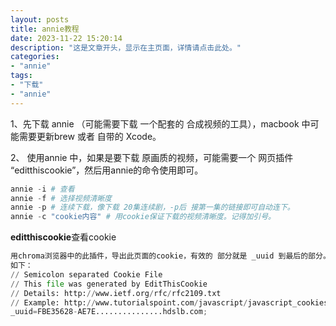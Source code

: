 ```yaml
---
layout: posts
title: annie教程
date: 2023-11-22 15:20:14
description: "这是文章开头，显示在主页面，详情请点击此处。"
categories: 
- "annie"
tags:
- "下载"
- "annie"
---
```


1、先下载 annie （可能需要下载 一个配套的 合成视频的工具），macbook 中可能需要更新brew 或者 自带的 Xcode。



2、 使用annie 中，如果是要下载 原画质的视频，可能需要一个  网页插件 “editthiscookie”，然后用annie的命令使用即可。

```python
annie -i # 查看 
annie -f # 选择视频清晰度
annie -p # 连续下载，像下载 20集连续剧，-p后 接第一集的链接即可自动连下。
annie -c "cookie内容" # 用cookie保证下载的视频清晰度。记得加引号。

```

**editthiscookie**查看cookie 

```python
用chroma浏览器中的此插件，导出此页面的cookie，有效的 部分就是 _uuid 到最后的部分。
如下：
// Semicolon separated Cookie File
// This file was generated by EditThisCookie
// Details: http://www.ietf.org/rfc/rfc2109.txt
// Example: http://www.tutorialspoint.com/javascript/javascript_cookies.htm
_uuid=FBE35628-AE7E...............hdslb.com;
```

